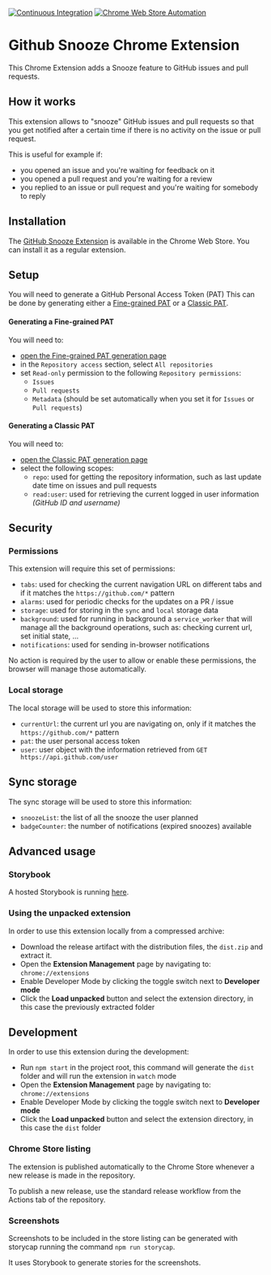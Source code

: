 [![Continuous Integration](https://github.com/nearform/github-snooze-chrome-extension/actions/workflows/ci.yml/badge.svg)](https://github.com/nearform/github-snooze-chrome-extension/actions/workflows/ci.yml)
[![Chrome Web Store Automation](https://github.com/nearform/github-snooze-chrome-extension/actions/workflows/chrome-web-store-automation.yml/badge.svg)](https://github.com/nearform/github-snooze-chrome-extension/actions/workflows/chrome-web-store-automation.yml)

# Github Snooze Chrome Extension

This Chrome Extension adds a Snooze feature to GitHub issues and pull requests.

## How it works

This extension allows to "snooze" GitHub issues and pull requests so that you get notified after a certain time if there is no activity on the issue or pull request.

This is useful for example if:

- you opened an issue and you're waiting for feedback on it
- you opened a pull request and you're waiting for a review
- you replied to an issue or pull request and you're waiting for somebody to reply

## Installation

The [GitHub Snooze Extension](https://chrome.google.com/webstore/detail/github-snooze/pphnmnebnblgfepdjefofceimacpkcni) is available in the Chrome Web Store. You can install it as a regular extension.

## Setup

You will need to generate a GitHub Personal Access Token (PAT)
This can be done by generating either a [Fine-grained PAT](https://github.com/settings/personal-access-tokens/new) or a [Classic PAT](https://github.com/settings/tokens/new). 

#### Generating a Fine-grained PAT
You will need to:
- [open the Fine-grained PAT generation page](https://github.com/settings/personal-access-tokens/new)
- in the `Repository access` section, select `All repositories`
- set `Read-only` permission to the following `Repository permissions`:
    - `Issues`
    - `Pull requests`
    - `Metadata` (should be set automatically when you set it for `Issues` or `Pull requests`)

#### Generating a Classic PAT
You will need to:
- [open the Classic PAT generation page](https://github.com/settings/tokens/new)
- select the following scopes:
    - `repo`: used for getting the repository information, such as last update date time on issues and pull requests
    - `read:user`: used for retrieving the current logged in user information _(GitHub ID and username)_


## Security

### Permissions

This extension will require this set of permissions:

- `tabs`: used for checking the current navigation URL on different tabs and if it matches the `https://github.com/*` pattern
- `alarms`: used for periodic checks for the updates on a PR / issue
- `storage`: used for storing in the `sync` and `local` storage data
- `background`: used for running in background a `service_worker` that will manage all the background operations, such as: checking current url, set initial state, ...
- `notifications`: used for sending in-browser notifications

No action is required by the user to allow or enable these permissions, the browser will manage those automatically.

### Local storage

The local storage will be used to store this information:

- `currentUrl`: the current url you are navigating on, only if it matches the `https://github.com/*` pattern
- `pat`: the user personal access token
- `user`: user object with the information retrieved from `GET https://api.github.com/user`

## Sync storage

The sync storage will be used to store this information:

- `snoozeList`: the list of all the snooze the user planned
- `badgeCounter`: the number of notifications (expired snoozes) available

## Advanced usage

### Storybook

A hosted Storybook is running [here](https://nearform.github.io/github-snooze-chrome-extension).

### Using the unpacked extension

In order to use this extension locally from a compressed archive:

- Download the release artifact with the distribution files, the `dist.zip` and extract it.
- Open the **Extension Management** page by navigating to: `chrome://extensions`
- Enable Developer Mode by clicking the toggle switch next to **Developer mode**
- Click the **Load unpacked** button and select the extension directory, in this case the previously extracted folder

## Development

In order to use this extension during the development:

- Run `npm start` in the project root, this command will generate the `dist` folder and will run the extension in `watch` mode
- Open the **Extension Management** page by navigating to: `chrome://extensions`
- Enable Developer Mode by clicking the toggle switch next to **Developer mode**
- Click the **Load unpacked** button and select the extension directory, in this case the `dist` folder

### Chrome Store listing

The extension is published automatically to the Chrome Store whenever a new release is made in the repository.

To publish a new release, use the standard release workflow from the Actions tab of the repository.

### Screenshots

Screenshots to be included in the store listing can be generated with storycap running the command `npm run storycap`.

It uses Storybook to generate stories for the screenshots.
